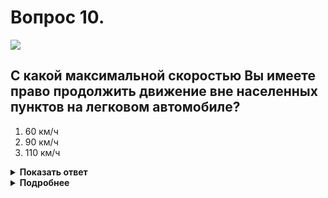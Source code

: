 # Вопрос 10.

![](https://s.drom.ru/i24227/pdd/tickets/2016/1542608589.jpg)

## С какой максимальной скоростью Вы имеете право продолжить движение вне населенных пунктов на легковом автомобиле?

1. 60 км/ч
2. 90 км/ч
3. 110 км/ч

<details>
<summary><b>Показать ответ</b></summary>
Правильный ответ: 2
</details>
<details>
<summary><b>Подробнее</b></summary>
Действие происходит вне населённого пункта. После проезда знака 3.25 «Конец зоны ограничения максимальной скорости» Вам разрешается движение с максимальной скоростью 90 км/ч.
(«Дорожные знаки», пункт 10.3 ПДД)
</details>